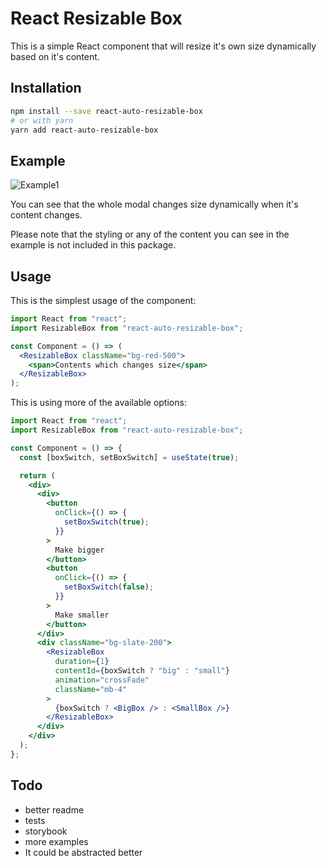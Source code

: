 # React Resizable Box

This is a simple React component that will resize it's own size dynamically based on it's content.

## Installation

```bash
npm install --save react-auto-resizable-box
# or with yarn
yarn add react-auto-resizable-box
```

## Example

![Example1](./example.gif)

You can see that the whole modal changes size dynamically when it's content changes.

Please note that the styling or any of the content you can see in the example is not included in this package.

## Usage

This is the simplest usage of the component:

```jsx
import React from "react";
import ResizableBox from "react-auto-resizable-box";

const Component = () => (
  <ResizableBox className="bg-red-500">
    <span>Contents which changes size</span>
  </ResizableBox>
);
```

This is using more of the available options:

```jsx
import React from "react";
import ResizableBox from "react-auto-resizable-box";

const Component = () => {
  const [boxSwitch, setBoxSwitch] = useState(true);

  return (
    <div>
      <div>
        <button
          onClick={() => {
            setBoxSwitch(true);
          }}
        >
          Make bigger
        </button>
        <button
          onClick={() => {
            setBoxSwitch(false);
          }}
        >
          Make smaller
        </button>
      </div>
      <div className="bg-slate-200">
        <ResizableBox
          duration={1}
          contentId={boxSwitch ? "big" : "small"}
          animation="crossFade"
          className="mb-4"
        >
          {boxSwitch ? <BigBox /> : <SmallBox />}
        </ResizableBox>
      </div>
    </div>
  );
};
```

## Todo

- better readme
- tests
- storybook
- more examples
- It could be abstracted better

